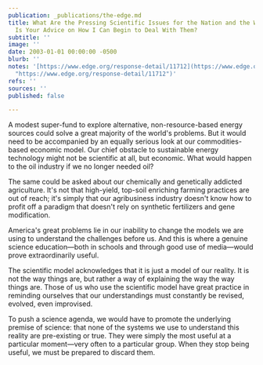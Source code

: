 ```yaml
---
publication: _publications/the-edge.md
title: What Are the Pressing Scientific Issues for the Nation and the World, and What
  Is Your Advice on How I Can Begin to Deal With Them?
subtitle: ''
image: ''
date: 2003-01-01 00:00:00 -0500
blurb: ''
notes: '[https://www.edge.org/response-detail/11712](https://www.edge.org/response-detail/11712
  "https://www.edge.org/response-detail/11712")'
refs: ''
sources: ''
published: false

---
```

A modest super-fund to explore alternative, non-resource-based energy sources could solve a great majority of the world's problems. But it would need to be accompanied by an equally serious look at our commodities-based economic model. Our chief obstacle to sustainable energy technology might not be scientific at all, but economic. What would happen to the oil industry if we no longer needed oil?

The same could be asked about our chemically and genetically addicted agriculture. It's not that high-yield, top-soil enriching farming practices are out of reach; it's simply that our agribusiness industry doesn't know how to profit off a paradigm that doesn't rely on synthetic fertilizers and gene modification.

America's great problems lie in our inability to change the models we are using to understand the challenges before us. And this is where a genuine science education—both in schools and through good use of media—would prove extraordinarily useful.

The scientific model acknowledges that it is just a model of our reality. It is not the way things are, but rather a way of explaining the way the way things are. Those of us who use the scientific model have great practice in reminding ourselves that our understandings must constantly be revised, evolved, even improvised.

To push a science agenda, we would have to promote the underlying premise of science: that none of the systems we use to understand this reality are pre-existing or true. They were simply the most useful at a particular moment—very often to a particular group. When they stop being useful, we must be prepared to discard them.
